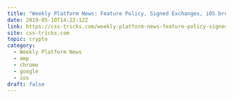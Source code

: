 ```yaml
---
title: "Weekly Platform News: Feature Policy, Signed Exchanges, iOS browsers"
date: 2019-05-10T14:22:12Z
link: https://css-tricks.com/weekly-platform-news-feature-policy-signed-exchanges-ios-browsers/?utm_medium=RSS&utm_source=hune
site: css-tricks.com
topic: crypto
category:
  - Weekly Platform News
  - amp
  - chrome
  - google
  - ios
draft: false
---
```

